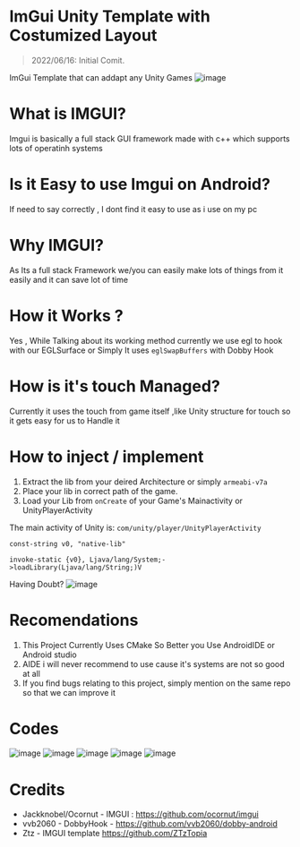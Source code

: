  # ImGui Unity Template with Costumized Layout
 > 2022/06/16: Initial Comit.

ImGui Template that can addapt any Unity Games 
 ![image](https://github.com/springmusk026/ImGui-Unity-With-Layout/blob/main/main.jpg?raw=true)
 
# What is IMGUI?
   Imgui is basically a full stack GUI framework made with c++ which supports lots of operatinh systems

# Is it Easy to use Imgui on Android?
 If need to say correctly , I dont find it easy to use as i use on my pc

# Why IMGUI?
 As Its a full stack Framework we/you can easily make lots of things from it easily and it can save lot of time

# How it Works ?
   Yes , While Talking about its working method currently we use egl to hook with our EGLSurface
  or Simply It uses `eglSwapBuffers` with Dobby Hook
  
# How is it's touch Managed?  
   Currently it uses the touch from game itself ,like Unity structure for touch so it gets easy for us to Handle it

# How to inject / implement
  1. Extract the lib from your deired Architecture or simply `armeabi-v7a`
  2. Place your lib in correct path of the game.
  3. Load your Lib from `onCreate` of your Game's Mainactivity or UnityPlayerActivity
  
 The main activity of Unity is: ```com/unity/player/UnityPlayerActivity```
   
   ```
   const-string v0, "native-lib"

   invoke-static {v0}, Ljava/lang/System;->loadLibrary(Ljava/lang/String;)V
   ```
  Having Doubt?
 ![image](https://user-images.githubusercontent.com/80401984/145727071-26bb7d51-ae83-4fdc-94f5-aa3b9421ed4b.png)

# Recomendations

1. This Project Currently Uses CMake So Better you Use AndroidIDE or Android studio 
2. AIDE i will never recommend to use cause it's systems are not so good at all
3. If you find bugs relating to this project, simply mention on the same repo so that we can improve it

# Codes 
![image](https://github.com/springmusk026/ImGui-Unity-With-Layout/blob/master/a.jpg?raw=true)
![image](https://github.com/springmusk026/ImGui-Unity-With-Layout/blob/master/b.jpg?raw=true)
![image](https://github.com/springmusk026/ImGui-Unity-With-Layout/blob/master/c.jpg?raw=true)
![image](https://github.com/springmusk026/ImGui-Unity-With-Layout/blob/master/d.jpg?raw=true)
![image](https://github.com/springmusk026/ImGui-Unity-With-Layout/blob/master/e.jpg?raw=true)
# Credits

* Jackknobel/Ocornut - IMGUI : https://github.com/ocornut/imgui
* vvb2060 - DobbyHook - https://github.com/vvb2060/dobby-android
* Ztz - IMGUI template https://github.com/ZTzTopia

